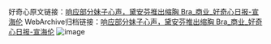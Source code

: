 好奇心原文链接：[响应部分妹子心声，黛安芬推出缩胸 Bra_商业_好奇心日报-宣海伦](https://www.qdaily.com/articles/5723.html)
WebArchive归档链接：[响应部分妹子心声，黛安芬推出缩胸 Bra_商业_好奇心日报-宣海伦](http://web.archive.org/web/20190623165406/https://www.qdaily.com/articles/5723.html)
![image](http://ww3.sinaimg.cn/large/007d5XDply1g3wharmii2j30x20qqwic)